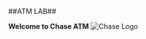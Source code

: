 ##ATM LAB##

__Welcome to Chase ATM__
![Chase Logo](https://lh4.ggpht.com/zfXLEYjCcn-peZoNQpwfqYTg-KtFuzs80Twae8obhfL_HS4ydGsJ1EUHIoKcyhLw8Pk=w300)